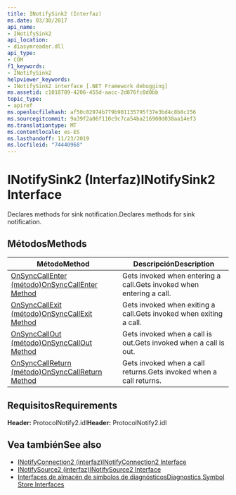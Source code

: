 ```yaml
---
title: INotifySink2 (Interfaz)
ms.date: 03/30/2017
api_name:
- INotifySink2
api_location:
- diasymreader.dll
api_type:
- COM
f1_keywords:
- INotifySink2
helpviewer_keywords:
- INotifySink2 interface [.NET Framework debugging]
ms.assetid: c1018789-4206-455d-aacc-2d876fc0d0bb
topic_type:
- apiref
ms.openlocfilehash: af50c82974b779b901135795f37e3bd4c8b8c156
ms.sourcegitcommit: 9a39f2a06f110c9c7ca54ba216900d038aa14ef3
ms.translationtype: MT
ms.contentlocale: es-ES
ms.lasthandoff: 11/23/2019
ms.locfileid: "74440968"
---
```

# <a name="inotifysink2-interface"></a><span data-ttu-id="e6527-102">INotifySink2 (Interfaz)</span><span class="sxs-lookup"><span data-stu-id="e6527-102">INotifySink2 Interface</span></span>
<span data-ttu-id="e6527-103">Declares methods for sink notification.</span><span class="sxs-lookup"><span data-stu-id="e6527-103">Declares methods for sink notification.</span></span>  
  
## <a name="methods"></a><span data-ttu-id="e6527-104">Métodos</span><span class="sxs-lookup"><span data-stu-id="e6527-104">Methods</span></span>  
  
|<span data-ttu-id="e6527-105">Método</span><span class="sxs-lookup"><span data-stu-id="e6527-105">Method</span></span>|<span data-ttu-id="e6527-106">Descripción</span><span class="sxs-lookup"><span data-stu-id="e6527-106">Description</span></span>|  
|------------|-----------------|  
|[<span data-ttu-id="e6527-107">OnSyncCallEnter (método)</span><span class="sxs-lookup"><span data-stu-id="e6527-107">OnSyncCallEnter Method</span></span>](../../../../docs/framework/unmanaged-api/diagnostics/inotifysink2-onsynccallenter-method.md)|<span data-ttu-id="e6527-108">Gets invoked when entering a call.</span><span class="sxs-lookup"><span data-stu-id="e6527-108">Gets invoked when entering a call.</span></span>|  
|[<span data-ttu-id="e6527-109">OnSyncCallExit (método)</span><span class="sxs-lookup"><span data-stu-id="e6527-109">OnSyncCallExit Method</span></span>](../../../../docs/framework/unmanaged-api/diagnostics/inotifysink2-onsynccallexit-method.md)|<span data-ttu-id="e6527-110">Gets invoked when exiting a call.</span><span class="sxs-lookup"><span data-stu-id="e6527-110">Gets invoked when exiting a call.</span></span>|  
|[<span data-ttu-id="e6527-111">OnSyncCallOut (método)</span><span class="sxs-lookup"><span data-stu-id="e6527-111">OnSyncCallOut Method</span></span>](../../../../docs/framework/unmanaged-api/diagnostics/inotifysink2-onsynccallout-method.md)|<span data-ttu-id="e6527-112">Gets invoked when a call is out.</span><span class="sxs-lookup"><span data-stu-id="e6527-112">Gets invoked when a call is out.</span></span>|  
|[<span data-ttu-id="e6527-113">OnSyncCallReturn (método)</span><span class="sxs-lookup"><span data-stu-id="e6527-113">OnSyncCallReturn Method</span></span>](../../../../docs/framework/unmanaged-api/diagnostics/inotifysink2-onsynccallreturn-method.md)|<span data-ttu-id="e6527-114">Gets invoked when a call returns.</span><span class="sxs-lookup"><span data-stu-id="e6527-114">Gets invoked when a call returns.</span></span>|  
  
## <a name="requirements"></a><span data-ttu-id="e6527-115">Requisitos</span><span class="sxs-lookup"><span data-stu-id="e6527-115">Requirements</span></span>  
 <span data-ttu-id="e6527-116">**Header:** ProtocolNotify2.idl</span><span class="sxs-lookup"><span data-stu-id="e6527-116">**Header:** ProtocolNotify2.idl</span></span>  
  
## <a name="see-also"></a><span data-ttu-id="e6527-117">Vea también</span><span class="sxs-lookup"><span data-stu-id="e6527-117">See also</span></span>

- [<span data-ttu-id="e6527-118">INotifyConnection2 (interfaz)</span><span class="sxs-lookup"><span data-stu-id="e6527-118">INotifyConnection2 Interface</span></span>](../../../../docs/framework/unmanaged-api/diagnostics/inotifyconnection2-interface.md)
- [<span data-ttu-id="e6527-119">INotifySource2 (interfaz)</span><span class="sxs-lookup"><span data-stu-id="e6527-119">INotifySource2 Interface</span></span>](../../../../docs/framework/unmanaged-api/diagnostics/inotifysource2-interface.md)
- [<span data-ttu-id="e6527-120">Interfaces de almacén de símbolos de diagnósticos</span><span class="sxs-lookup"><span data-stu-id="e6527-120">Diagnostics Symbol Store Interfaces</span></span>](../../../../docs/framework/unmanaged-api/diagnostics/diagnostics-symbol-store-interfaces.md)
